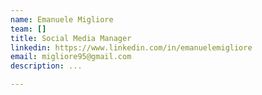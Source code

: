```yaml
---
name: Emanuele Migliore
team: []
title: Social Media Manager
linkedin: https://www.linkedin.com/in/emanuelemigliore
email: migliore95@gmail.com
description: ...

---
```

